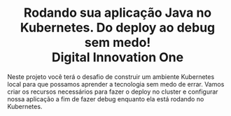 
<h1 align="center">Rodando sua aplicação Java no Kubernetes. Do deploy ao debug sem medo!<br>Digital Innovation One</h1>

Neste projeto você terá o desafio de construir um ambiente Kubernetes local para que possamos aprender a tecnologia sem medo de errar. Vamos criar os recursos necessários para fazer o deploy no cluster e configurar nossa aplicação a fim de fazer debug enquanto ela está rodando no Kubernetes.

